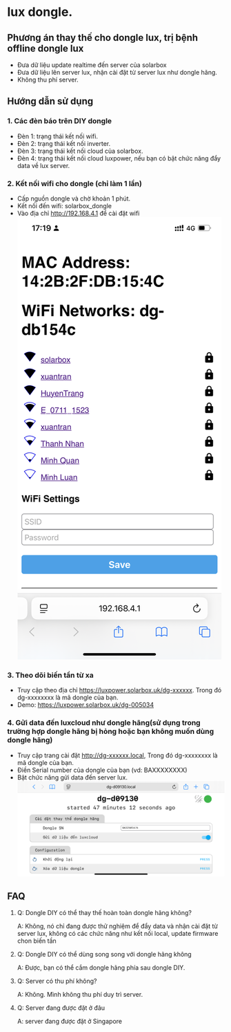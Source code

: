 # lux dongle.

## Phương án thay thế cho dongle lux, trị bệnh offline dongle lux
- Đưa dữ liệu update realtime đến server của solarbox
- Đưa dữ liệu lên server lux, nhận cài đặt từ server lux như dongle hãng.
- Không thu phí server.

## Hướng dẫn sử dụng

### 1. Các đèn báo trên DIY dongle
- Đèn 1: trạng thái kết nối wifi.
- Đèn 2: trạng thái kết nối inverter.
- Đèn 3: trạng thái kết nối cloud của solarbox.
- Đèn 4: trạng thái kết nối cloud luxpower, nếu bạn có bật chức năng đẩy data về lux server.

### 2. Kết nối wifi cho dongle (chỉ làm 1 lần)

- Cấp nguồn dongle và chờ khoản 1 phút.
- Kết nối đến wifi: solarbox_dongle
- Vào địa chỉ http://192.168.4.1 để cài đặt wifi
![Cài đặt WIFI](pics/IMG_2944.PNG)

### 3. Theo dõi biến tần từ xa
- Truy cập theo địa chỉ https://luxpower.solarbox.uk/dg-xxxxxx. Trong đó dg-xxxxxxxx là mã dongle của bạn.
- Demo: https://luxpower.solarbox.uk/dg-005034

### 4. Gửi data đến luxcloud như dongle hãng(sử dụng trong trường hợp dongle hãng bị hỏng hoặc bạn không muốn dùng dongle hãng)
- Truy cập trang cài đặt http://dg-xxxxxx.local, Trong đó dg-xxxxxxxx là mã dongle của bạn.
- Điền Serial number của dongle của bạn (vd: BAXXXXXXXX)
- Bật chức năng gửi data đến server lux.
![Cài đặt để gửi data đến luxcloud](pics/IMG_2943.PNG)

## FAQ
1. Q: Dongle DIY có thể thay thế hoàn toàn dongle hãng không?

    A: Không, nó chỉ đang được thử nghiệm để đẩy data và nhận cài đặt từ server lux, không có các chức năng như kết nối local, update firmware chon biến tần

2. Q: Dongle DIY có thể dùng song song với dongle hãng không

    A: Được, bạn có thể cắm dongle hãng phía sau dongle DIY.

3. Q: Server có thu phí không?

    A: Không. Mình không thu phí duy trì server.

4. Q: Server đang được đặt ở đâu

    A: server đang được đặt ở Singapore
